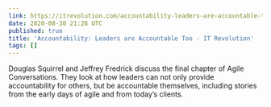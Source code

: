 ```yaml
---
link: https://itrevolution.com/accountability-leaders-are-accountable-too/
date: 2020-08-30 21:28 UTC
published: true
title: 'Accountability: Leaders are Accountable Too - IT Revolution'
tags: []
---
```


Douglas Squirrel and Jeffrey Fredrick discuss the final chapter of Agile Conversations. They look at how leaders can not only provide accountability for others, but be accountable themselves, including stories from the early days of agile and from today’s clients.
